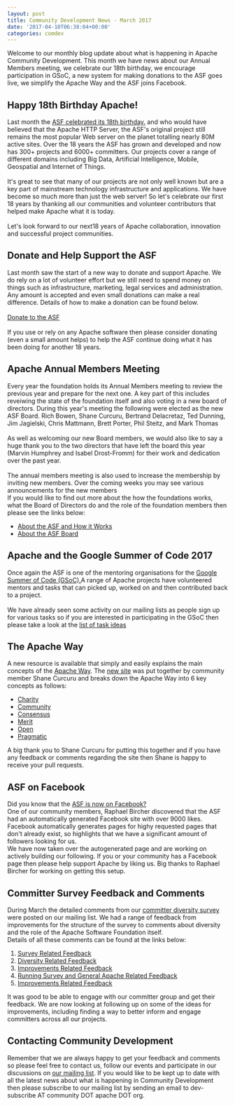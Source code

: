 ```yaml
---
layout: post
title: Community Development News - March 2017
date: '2017-04-10T06:38:04+00:00'
categories: comdev
---
```

Welcome to our monthly blog update about what is happening in Apache Community Development. This month we have news about our Annual Members meeting, we celebrate our 18th birthday, we encourage participation in GSoC, a new system for making donations to the ASF goes live, we simplify the Apache Way and the ASF joins Facebook. <br /> 
  <h2>Happy 18th Birthday Apache!</h2>Last month the <a href="https://s.apache.org/TRc7">ASF celebrated its 18th birthday.</a>  and who would have believed that the Apache HTTP Server, the ASF's original project still remains the most popular Web server on the planet totalling nearly 80M active sites. Over the 18 years the ASF has grown and developed and now has 300+ projects and 6000+ committers. Our projects cover a range of different domains including Big Data, Artificial Intelligence, Mobile, Geospatial and Internet of Things.<br /><br />It's great to see that many of our projects are not only well known but are a key part of mainstream technology infrastructure and applications. We have become so much more than just the web server! So let's celebrate our first 18 years by thanking all our communities and volunteer contributors that helped make Apache what it is today. <br /><br />Let's look forward to our next18 years of Apache collaboration, innovation and successful project communities.           
  
  <h2>Donate and Help Support the ASF</h2> Last month saw the start of a new way to donate and support Apache. We do rely on a lot of volunteer effort but we still need to spend money on things such as infrastructure, marketing, legal services and administration. Any amount is accepted and even small donations can make a real difference. Details of how to make a donation  can be found below. <br /><br /> <a href="https://donate.apache.org/">Donate to the ASF</a> <br /><br />If you use or rely on any Apache software then please consider donating (even a small amount helps) to help the ASF continue doing what it has been doing for another 18 years.       
  
  <h2>Apache Annual Members Meeting</h2>Every year the foundation holds its Annual Members meeting to review the previous year and prepare for the next one. A key part of this includes reveiwing the state of the foundation itself and also voting in a new board of directors. During this year's meeting the following were elected as the new ASF Board. Rich Bowen, Shane Curcuru, Bertrand Delacretaz, Ted Dunning, Jim Jagielski, Chris Mattmann, Brett Porter, Phil Steitz, and Mark Thomas<br /><br />As well as welcoming our new Board members, we would also like to say a huge thank you to the two directors that have left the board this year (Marvin Humphrey and Isabel Drost-Fromm) for their work and dedication over the past year.<br /><br />The annual members meeting is also used to increase the membership by inviting new members. Over the coming weeks you may see various announcements for the new members<br />If you would like to find out more about the how the foundations works, what the Board of Directors do and the role of the foundation members then please see the links below:          
  
  <ul> 
    <li><a href="http://apache.org/foundation/how-it-works.html">About the ASF and How it Works</a></li> 
    <li> <a href="http://apache.org/foundation/board/">About the ASF Board</a></li> 
  </ul> 
  <h2>Apache and the Google Summer of Code 2017</h2> Once again the ASF is one of the mentoring organisations for the <a href="https://summerofcode.withgoogle.com/organizations/5416945173135360/">Google Summer of Code (GSoC).</a>A range of Apache projects have volunteered mentors and tasks that can picked up, worked on and then contributed back to a project.<br /><br />We have already seen some activity on our mailing lists as people sign up for various tasks so if you are interested in participating in the GSoC then please take a look at the <a href="https://issues.apache.org/jira/browse/VXQUERY-180?filter=12339687">list of task ideas</a> 
  <h2>The Apache Way</h2> A new resource is available that simply and easily explains the main concepts of the <a href="https://www.apache.org/foundation/governance/"> Apache Way</a>. The  <a href="http://theapacheway.com/"> new site</a> was put together by community member Shane Curcuru and breaks down the Apache Way into 6 key concepts as follows:       
  
  <ul> 
    <li><a href="http://theapacheway.com/charity/">Charity</a></li> 
    <li><a href="http://theapacheway.com/community/">Community</a></li> 
    <li><a href="http://theapacheway.com/consensus/">Consensus</a></li> 
    <li><a href="http://theapacheway.com/merit/">Merit</a></li> 
    <li><a href="http://theapacheway.com/open/">Open</a></li> 
    <li><a href="http://theapacheway.com/pragmatic/">Pragmatic</a></li> 
  </ul>
A big thank you to Shane Curcuru for putting this together and if you have any feedback or comments regarding the site then Shane is happy to receive your pull requests.         
  
  <h2>ASF on Facebook</h2> Did you know that the <a href="https://www.facebook.com/ApacheSoftwareFoundation/?ref=page_internal">ASF is now on Facebook?</a> <br />
One of our community members, Raphael Bircher discovered that the ASF had an automatically generated Facebook site with over 9000 likes. Facebook automatically generates pages for highy requested pages that don't already exist, so highlights that we have a significant amount of followers looking for us. <br />
We have now taken over the autogenerated page and are working on actively building our following. If you or your community has a Facebook page then please help support Apache by liking us. Big thanks to Raphael Bircher for working on getting this setup.             
  
  <h2>Committer Survey Feedback and Comments</h2> During March the detailed comments from our <a href="https://cwiki.apache.org/confluence/display/COMDEV/ASF+Committer+Diversity+Survey+-+2016"> committer diversity survey</a> were posted on our mailing list. We had a range of feedback from improvements for the structure of the survey to comments about diversity and the role of the Apache Software Foundation itself. <br />Details of all these comments can be found at the links below:         
  
  <ol> 
    <li><a href="https://s.apache.org/Wtjy">Survey Related Feedback</a></li> 
    <li><a href="https://s.apache.org/sdwf">Diversity Related Feedback</a></li> 
    <li><a href="https://s.apache.org/XU6v">Improvements Related Feedback</a></li> 
    <li><a href="https://s.apache.org/OQUF">Running Survey and General Apache Related Feedback</a></li> 
    <li><a href="https://s.apache.org/XU6v">Improvements Related Feedback</a></li> 
  </ol> 
It was good to be able to engage with our committer group and get their feedback. We are now looking at following up on some of the ideas for improvements, including finding a way to better inform and engage committers across all our projects.      
  
  <h2>Contacting Community Development</h2>Remember that we are always happy to get your feedback and comments so please feel free to contact us, follow our events and participate in our discussions on <a href="https://s.apache.org/qdrd">our mailing list</a>. If you would like to be kept up to date with all the latest news about what is happening in Community Development then please subscribe to our mailing list by sending an email to dev-subscribe AT community DOT apache DOT org.
